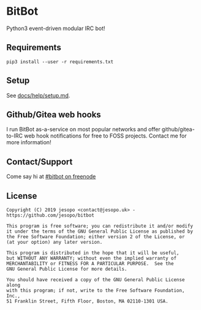# BitBot
Python3 event-driven modular IRC bot!

## Requirements
`pip3 install --user -r requirements.txt`

## Setup
See [docs/help/setup.md](docs/help/setup.md).

## Github/Gitea web hooks
I run BitBot as-a-service on most popular networks and offer github/gitea-to-IRC web hook notifications for free to FOSS projects. Contact me for more information!

## Contact/Support
Come say hi at [#bitbot on freenode](https://webchat.freenode.net/?channels=#bitbot)

## License
```
Copyright (C) 2019 jesopo <contact@jesopo.uk> - https://github.com/jesopo/bitbot

This program is free software; you can redistribute it and/or modify
it under the terms of the GNU General Public License as published by
the Free Software Foundation; either version 2 of the License, or
(at your option) any later version.

This program is distributed in the hope that it will be useful,
but WITHOUT ANY WARRANTY; without even the implied warranty of
MERCHANTABILITY or FITNESS FOR A PARTICULAR PURPOSE.  See the
GNU General Public License for more details.

You should have received a copy of the GNU General Public License along
with this program; if not, write to the Free Software Foundation, Inc.,
51 Franklin Street, Fifth Floor, Boston, MA 02110-1301 USA.
```
